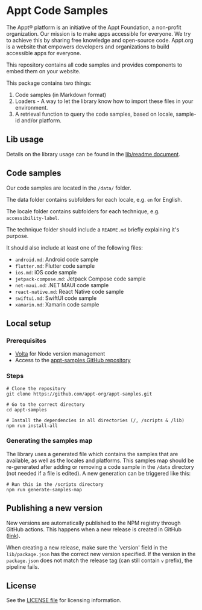 # Appt Code Samples

The Appt® platform is an initiative of the Appt Foundation, a non-profit organization. Our mission is to make apps
accessible for everyone. We try to achieve this by sharing free knowledge and open-source code. Appt.org is a website
that empowers developers and organizations to build accessible apps for everyone.

This repository contains all code samples and provides components to embed them on your website.

This package contains two things:

1. Code samples (in Markdown format)
2. Loaders - A way to let the library know how to import these files in your environment.
3. A retrieval function to query the code samples, based on locale, sample-id and/or platform.

## Lib usage

Details on the library usage can be found in the [lib/readme document](/lib/README.md).

## Code samples

Our code samples are located in the `/data/` folder.

The data folder contains subfolders for each locale, e.g. `en` for English.

The locale folder contains subfolders for each technique, e.g. `accessibility-label`.

The technique folder should include a `README.md` briefly explaining it's purpose.

It should also include at least one of the following files:

- `android.md`: Android code sample
- `flutter.md`: Flutter code sample
- `ios.md`: iOS code sample
- `jetpack-compose.md`: Jetpack Compose code sample
- `net-maui.md`: .NET MAUI code sample
- `react-native.md`: React Native code sample
- `swiftui.md`: SwiftUI code sample
- `xamarin.md`: Xamarin code sample

## Local setup

### Prerequisites

<!-- 
   Which software or libraries are needed to be able to install this project?
 -->

- [Volta](https://volta.sh/) for Node version management
- Access to the [appt-samples GitHub repository](https://github.com/appt-org/appt-samples)

### Steps

```shell
# Clone the repository
git clone https://github.com/appt-org/appt-samples.git

# Go to the correct directory
cd appt-samples

# Install the dependencies in all directories (/, /scripts & /lib)
npm run install-all
```

### Generating the samples map

The library uses a generated file which contains the samples that are available, as well as the locales and platforms.
This samples map should be re-generated after adding or removing a code sample in the `/data` directory (not needed if a
file is edited). A new generation can be triggered like this:

```shell
# Run this in the /scripts directory
npm run generate-samples-map
```

## Publishing a new version

New versions are automatically published to the NPM registry through GitHub actions. This happens when a new release is
created in GitHub ([link](https://github.com/appt-org/appt-samples/releases/new)).

When creating a new release, make sure the 'version' field in the `lib/package.json` has the correct new version
specified. If the version in the `package.json` does not match the release tag (can still contain `v` prefix), the
pipeline fails.

## License

See the [LICENSE file](./LICENSE) for licensing information.
